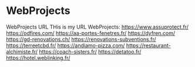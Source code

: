 # WebProjects
WebProjects URL
THis is my URL WebProjects: 
https://www.assuprotect.fr/
https://odfires.com/
https://aa-portes-fenetres.fr/
https://dyfren.com/
https://gd-renovations.ch/
https://renovations-subventions.fr/
https://terreetcbd.fr/
https://andiamo-pizza.com/
https://restaurant-alchimiste.fr/
https://coach-sisters.fr/
https://detatoo.fr/
https://hotel.weblinking.fr/
